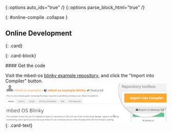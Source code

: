 {::options auto_ids="true" /}
{::options parse_block_html="true" /}

{: #online-compile .collapse }
<div>

## Online Development

{: .card}
<div>

{: .card-block}
<div>
#### Get the code

  Visit the mbed-os [blinky example repository](https://developer.mbed.org/teams/mbed-os-examples/code/mbed-os-example-blinky/), and click the "Import into Compiler" button.
  ![import](img/import-compiler.png) 
  {: .card-text}

</div>
</div>
</div>
<p></p>